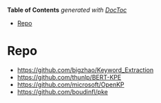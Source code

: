 <!-- START doctoc generated TOC please keep comment here to allow auto update -->
<!-- DON'T EDIT THIS SECTION, INSTEAD RE-RUN doctoc TO UPDATE -->
**Table of Contents**  *generated with [DocToc](https://github.com/thlorenz/doctoc)*

- [Repo](#repo)

<!-- END doctoc generated TOC please keep comment here to allow auto update -->


# Repo
- https://github.com/bigzhao/Keyword_Extraction
- https://github.com/thunlp/BERT-KPE
- https://github.com/microsoft/OpenKP
- https://github.com/boudinfl/pke





